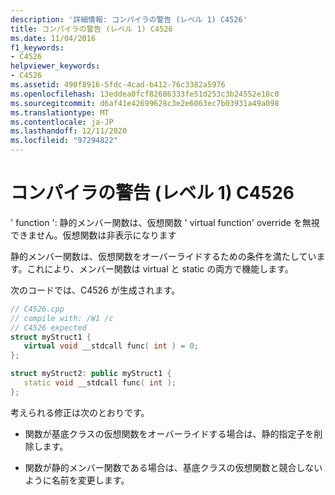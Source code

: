 ```yaml
---
description: '詳細情報: コンパイラの警告 (レベル 1) C4526'
title: コンパイラの警告 (レベル 1) C4526
ms.date: 11/04/2016
f1_keywords:
- C4526
helpviewer_keywords:
- C4526
ms.assetid: 490f8916-5fdc-4cad-b412-76c3382a5976
ms.openlocfilehash: 13eddea0fcf82686333fe51d253c3b24552e18c0
ms.sourcegitcommit: d6af41e42699628c3e2e6063ec7b03931a49a098
ms.translationtype: MT
ms.contentlocale: ja-JP
ms.lasthandoff: 12/11/2020
ms.locfileid: "97294822"
---
```

# <a name="compiler-warning-level-1-c4526"></a>コンパイラの警告 (レベル 1) C4526

' function ': 静的メンバー関数は、仮想関数 ' virtual function' override を無視できません。仮想関数は非表示になります

静的メンバー関数は、仮想関数をオーバーライドするための条件を満たしています。これにより、メンバー関数は virtual と static の両方で機能します。

次のコードでは、C4526 が生成されます。

```cpp
// C4526.cpp
// compile with: /W1 /c
// C4526 expected
struct myStruct1 {
   virtual void __stdcall func( int ) = 0;
};

struct myStruct2: public myStruct1 {
   static void __stdcall func( int );
};
```

考えられる修正は次のとおりです。

- 関数が基底クラスの仮想関数をオーバーライドする場合は、静的指定子を削除します。

- 関数が静的メンバー関数である場合は、基底クラスの仮想関数と競合しないように名前を変更します。
